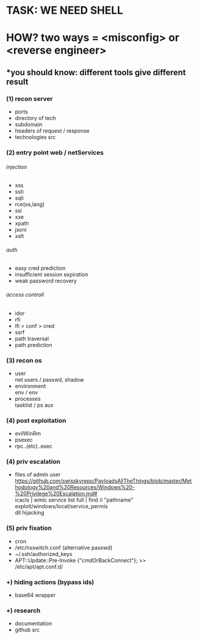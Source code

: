 
# TASK: WE NEED SHELL
# HOW? two ways = \<misconfig\> or \<reverse engineer\>

## *you should know: different tools give different result

  
### (1) recon server
- ports
- directory of tech
- subdomain
- headers of request / response
- technologies src

### (2) entry point web / netServices
###### injection
- xss
- ssti
- sqli
- rce(os,lang)
- ssi
- xxe
- xpath
- jsoni
- xslt
###### auth
- easy cred prediction
- insufficient session expiration
- weak password recovery
###### access controll
- idor
- rfi
- lfi > conf > cred
- ssrf
- path traversal
- path prediction

### (3) recon os
- user  
  net users / passwd, shadow
- environment  
  env / env
- processes  
  tasklist / ps aux
  
### (4) post exploitation
- evilWinRm
- psexec
- rpc..(etc)..exec

### (4) priv escalation
- files of admin user  
  https://github.com/swisskyrepo/PayloadsAllTheThings/blob/master/Methodology%20and%20Resources/Windows%20-%20Privilege%20Escalation.md#  
  icacls | wmic service list full | find /i "pathname"  
  exploit/windows/local/service_permis  
  dll hijacking  

### (5) priv fixation
- cron
- /etc/nsswitch.conf (alternative passwd)
- ~/.ssh/authorized_keys
- APT::Update::Pre-Invoke {"cmdOrBackConnect"}; >> /etc/apt/apt.conf.d/

### +) hiding actions (bypass ids)
- base64 wrapper

### +) research
- documentation
- github src
